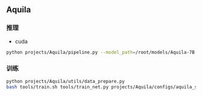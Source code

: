 

## Aquila
### 推理
- cuda

```bash
python projects/Aquila/pipeline.py --model_path=/root/models/Aquila-7B --mode=huggingface
```

### 训练

```bash
python projects/Aquila/utils/data_prepare.py
bash tools/train.sh tools/train_net.py projects/Aquila/configs/aquila_sft.py 1
```
